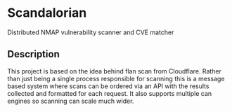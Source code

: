 # Scandalorian
Distributed NMAP vulnerability scanner and CVE matcher

## Description
This project is based on the idea behind flan scan from Cloudflare.  Rather than just being a single process responsible for scanning this is a message based system where scans can be ordered via an API with the results collected and formatted for each request.  It also supports multiple can engines so scanning can scale much wider.
